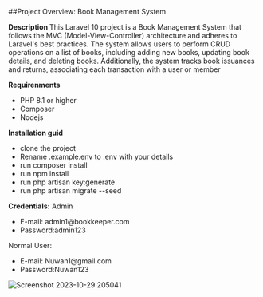 ##Project Overview: Book Management System

<b>Description </b>
This Laravel 10 project is a Book Management System that follows the MVC (Model-View-Controller) architecture and adheres to Laravel's best practices. The system allows users to perform CRUD operations on a list of books, including adding new books, updating book details, and deleting books. Additionally, the system tracks book issuances and returns, associating each transaction with a user or member

<b>Requirenments</b>
<ul>
    <li>PHP 8.1 or higher</li>
    <li>Composer</li>
    <li> Nodejs</li></li>
</ul>
<b>Installation guid</b>
<ul>
    <li>clone the project</li>
    <li>Rename .example.env to .env with your details</li>
     <li>run composer install</li>
    <li>run npm install</li>
    <li>run php artisan key:generate</li>
    <li>run php artisan migrate --seed</li>
</ul>

<b>Credentials:</b>
Admin
<ul>
    <li>
        E-mail: admin1@bookkeeper.com    
    </li>
    <li>
        Password:admin123
    </li>
</ul>
Normal User:
<ul>
      <li>
        E-mail: Nuwan1@gmail.com 
    </li>
    <li>
        Password:Nuwan123
    </li>
</ul>



![Screenshot 2023-10-29 205041](https://github.com/sashika20643/Book-keeper/assets/73024901/0df66b07-8cf8-46cb-8803-ef313f42ad04)
